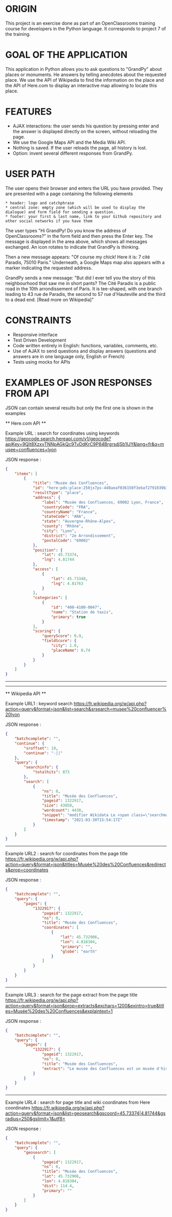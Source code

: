 # ORIGIN #
This project is an exercise done as part of an OpenClassrooms training course for developers in the Python language.
It corresponds to project 7 of the training.


# GOAL OF THE APPLICATION #
This application in Python allows you to ask questions to "GrandPy" about places or monuments. He answers by telling anecdotes about the requested place. We use the API of Wikipedia to find the information on the place and the API of Here.com to display an interactive map allowing to locate this place.


# FEATURES #
* AJAX interactions: the user sends his question by pressing enter and the answer is displayed directly on the screen, without reloading the page.
* We use the Google Maps API and the Media Wiki API.
* Nothing is saved. If the user reloads the page, all history is lost.
* Option: invent several different responses from GrandPy.


# USER PATH #
The user opens their browser and enters the URL you have provided. They are presented with a page containing the following elements

    * header: logo and catchphrase
    * central zone: empty zone (which will be used to display the dialogue) and form field for sending a question.
    * footer: your first & last name, link to your Github repository and other social networks if you have them

The user types "Hi GrandPy! Do you know the address of OpenClassrooms?" in the form field and then press the Enter key. The message is displayed in the area above, which shows all messages exchanged. An icon rotates to indicate that GrandPy is thinking.

Then a new message appears: "Of course my chick! Here it is: 7 cité Paradis, 75010 Paris." Underneath, a Google Maps map also appears with a marker indicating the requested address.

GrandPy sends a new message: "But did I ever tell you the story of this neighbourhood that saw me in short pants? The Cité Paradis is a public road in the 10th arrondissement of Paris. It is tee-shaped, with one branch leading to 43 rue de Paradis, the second to 57 rue d'Hauteville and the third to a dead end. [Read more on Wikipedia]"


# CONSTRAINTS #
* Responsive interface
* Test Driven Development
* Code written entirely in English: functions, variables, comments, etc.
* Use of AJAX to send questions and display answers (questions and answers are in one language only, English or French)
* Tests using mocks for APIs


# EXAMPLES OF JSON RESPONSES FROM API #
JSON can contain several results but only the first one is shown in the examples

** Here.com API **

Example URL : search for coordinates using keywords
https://geocode.search.hereapi.com/v1/geocode?apiKey=9Qlt8XzxvTNNpAGkQc9TvDdKrC9P84BrgrsdjSb1IJY&lang=fr&q=musee+confluences+lyon

JSON response : 

```json
{
    "items": [
        {
            "title": "Musée des Confluences",
            "id": "here:pds:place:250jx7ps-4d8aeaf036150f3ebaf2791039b1c32a",
            "resultType": "place",
            "address": {
                "label": "Musée des Confluences, 69002 Lyon, France",
                "countryCode": "FRA",
                "countryName": "France",
                "stateCode": "ARA",
                "state": "Auvergne-Rhône-Alpes",
                "county": "Rhône",
                "city": "Lyon",
                "district": "2e Arrondissement",
                "postalCode": "69002"
            },
            "position": {
                "lat": 45.73374,
                "lng": 4.81744
            },
            "access": [
                {
                    "lat": 45.73348,
                    "lng": 4.81763
                }
            ],
            "categories": [
                {
                    "id": "400-4100-0047",
                    "name": "Station de taxis",
                    "primary": true
                }
            ],
            "scoring": {
                "queryScore": 0.9,
                "fieldScore": {
                    "city": 1.0,
                    "placeName": 0.74
                }
            }
        }
    ]
}
```

------------------------------------
------------------------------------

** Wikipedia API **

Example URL1 : keyword search
https://fr.wikipedia.org/w/api.php?action=query&format=json&list=search&srsearch=musee%20confluencer%20lyon

JSON response : 

```json
{
    "batchcomplete": "",
    "continue": {
        "sroffset": 10,
        "continue": "-||"
    },
    "query": {
        "searchinfo": {
            "totalhits": 873
        },
        "search": [
            {
                "ns": 0,
                "title": "Musée des Confluences",
                "pageid": 1322917,
                "size": 43058,
                "wordcount": 4430,
                "snippet": "modifier Wikidata Le <span class=\"searchmatch\">musée</span> des <span class=\"searchmatch\">Confluences</span> est un <span class=\"searchmatch\">musée</span> d'histoire naturelle, d'anthropologie, des sociétés et des civilisations situé à <span class=\"searchmatch\">Lyon</span>, dans la région",
                "timestamp": "2021-03-30T15:54:17Z"
            }
        ]
    }
}
```

------------------------------------

Example URL2 : search for coordinates from the page title
https://fr.wikipedia.org/w/api.php?action=query&format=json&titles=Musée%20des%20Confluences&redirects&prop=coordinates

JSON response : 

```json
{
    "batchcomplete": "",
    "query": {
        "pages": {
            "1322917": {
                "pageid": 1322917,
                "ns": 0,
                "title": "Musée des Confluences",
                "coordinates": [
                    {
                        "lat": 45.732906,
                        "lon": 4.818304,
                        "primary": "",
                        "globe": "earth"
                    }
                ]
            }
        }
    }
}
```

------------------------------------

Example URL3 : search for the page extract from the page title
https://fr.wikipedia.org/w/api.php?action=query&format=json&prop=extracts&exchars=1200&exintro=true&titles=Musée%20des%20Confluences&explaintext=1

JSON response : 

```json
{
    "batchcomplete": "",
    "query": {
        "pages": {
            "1322917": {
                "pageid": 1322917,
                "ns": 0,
                "title": "Musée des Confluences",
                "extract": "Le musée des Confluences est un musée d'histoire naturelle, d'anthropologie, des sociétés et des civilisations situé à Lyon, dans la région Auvergne-Rhône-Alpes en France. Héritier du Musée d'histoire naturelle Guimet de Lyon, il est ouvert en 2014 et hébergé dans un bâtiment de style déconstructiviste de l’agence d'architecture Coop Himmelb(l)au, dans le quartier de La Confluence, sur la pointe sud de la Presqu'île de Lyon, au confluent du Rhône et de la Saône (2e arrondissement de Lyon).\nIl en reprend les collections et a pour vocation de compléter son fonds par des acquisitions. Il fait l'objet de dépôts et prêts de musées et institutions diverses (musées d'art et de la culture, jardins botaniques, fondations, congrégations religieuses...) pour ses espaces d'exposition temporaires et permanentes. Le musée a une activité orientée vers la scénographie (coopération avec des salles de spectacle musical et de théâtre) et a débuté celle d'éditeur de livres (romans autour de quelques objets fameux de sa collection en collaboration avec des auteurs de textes littéraires ou de dessins et de photographies).\nLe projet déclaré est celui de pédagogie distrayante et artistique, « les confluences..."
            }
        }
    }
}
```

------------------------------------

Example URL4 : search for page title and wiki coordinates from Here coordinates
https://fr.wikipedia.org/w/api.php?action=query&format=json&list=geosearch&gscoord=45.73374|4.81744&gsradius=250&gslimit=1&utf8=

JSON response : 

```json
{
    "batchcomplete": "",
    "query": {
        "geosearch": [
            {
                "pageid": 1322917,
                "ns": 0,
                "title": "Musée des Confluences",
                "lat": 45.732906,
                "lon": 4.818304,
                "dist": 114.4,
                "primary": ""
            }
        ]
    }
}
```
